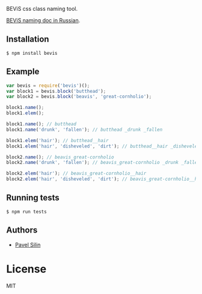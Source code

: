 BEViS css class naming tool.

[BEViS naming doc in Russian](https://github.com/bevis-ui/docs/blob/master/manual-for-beginner.md).

## Installation

```
$ npm install bevis
```

## Example

```js
var bevis = require('bevis')();
var block1 = bevis.block('butthead');
var block2 = bevis.block('beavis', 'great-cornholio');

block1.name();
block1.elem();

block1.name(); // butthead
block1.name('drunk', 'fallen'); // butthead _drunk _fallen

block1.elem('hair'); // butthead__hair
block1.elem('hair', 'disheveled', 'dirt'); // butthead__hair _disheveled _dirt

block2.name(); // beavis_great-cornholio
block2.name('drunk', 'fallen'); // beavis_great-cornholio _drunk _fallen

block2.elem('hair'); // beavis_great-cornholio__hair
block2.elem('hair', 'disheveled', 'dirt'); // beavis_great-cornholio__hair _disheveled _dirt
```

## Running tests

```
$ npm run tests
```

## Authors

  - [Pavel Silin](https://github.com/fi11)

# License

  MIT
